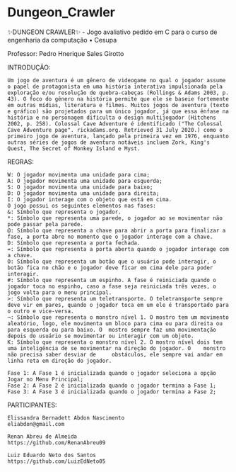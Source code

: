 # Dungeon_Crawler
✨DUNGEON CRAWLER✨  - Jogo avaliativo pedido em C para o curso de engenharia da computação • Cesupa


Professor: Pedro Hnerique Sales Girotto


INTRODUÇÃO:

	Um jogo de aventura é um gênero de videogame no qual o jogador assume o papel de protagonista em uma história interativa impulsionada pela exploração e/ou resolução de quebra-cabeças (Rollings & Adams 2003, p. 43). O foco do gênero na história permite que ele se baseie fortemente em outras mídias, literatura e filmes. Muitos jogos de aventura (texto e gráfico) são projetados para um único jogador, já que essa ênfase na história e no personagem dificulta o design multijogador (Hitchens 2002, p. 258). Colossal Cave Adventure é identificado ("The Colossal Cave Adventure page". rickadams.org. Retrieved 31 July 2020.) como o primeiro jogo de aventura, lançado pela primeira vez em 1976, enquanto outras séries de jogos de aventura notáveis incluem Zork, King's Quest, The Secret of Monkey Island e Myst.

REGRAS:

	W: O jogador movimenta uma unidade para cima;
	A: O jogador movimenta uma unidade para esquerda;
	S: O jogador movimenta uma unidade para baixo;
	D: O jogador movimenta uma unidade para direita;
	I: O jogador interage com o objeto que está em cima.
	O jogo possui os seguintes elementos nas fases:
	&: Símbolo que representa o jogador.
	*: Símbolo que representa uma parede, o jogador ao se movimentar não pode passar pela parede.
	@: Símbolo que representa a chave para abrir a porta para finalizar a fase, a porta abre no momento que o jogador interage com a chave.
	D: Símbolo que representa a porta fechada.
	=: Símbolo que representa a porta aberta quando o jogador interage com a chave.
	O: Símbolo que representa um botão que o usuário pode interagir, o botão fica no chão e o jogador deve ficar em cima dele para poder interagir.
	#: Símbolo que representa um espinho. A fase é reiniciada quando o jogador toca no espinho, caso a fase seja reiniciada três vezes, o jogo volta para o menu principal.
	>: Símbolo que representa um teletransporte. O teletransporte sempre deve vir em pares, quando o jogador toca em um ele é transportado para o outro e vice-versa.
	¬: Símbolo que representa o monstro nível 1. O mostro tem um movimento aleatório, logo, ele movimenta um bloco para cima ou para direita ou para esquerda ou para baixo. O 	mostro sempre faz uma movimentação depois do usuário se movimentar ou interagir com um objeto.
	K: Símbolo que representa o monstro nível 2. O mostro nível dois tem uma inteligência de se movimentar na direção do jogador. O    monstro não precisa saber desviar de 	obstáculos, ele sempre vai andar em linha reta em direção do jogador.

	Fase 1: A Fase 1 é inicializada quando o jogador seleciona a opção Jogar no Menu Principal;
	Fase 2: A Fase 2 é inicializada quando o jogador termina a Fase 1;
	Fase 3: A Fase 3 é inicializada quando o jogador termina a Fase 2;

PARTICIPANTES: 

	Elissandra Bernadett Abdon Nascimento
	eliabdon@gmail.com
	
	Renan Abreu de Almeida
	https://github.com/RenanAbreu09

	Luiz Eduardo Neto dos Santos
	https://github.com/LuizEdNeto05
